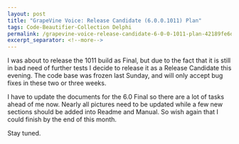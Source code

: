 ```yaml
---
layout: post
title: "GrapeVine Voice: Release Candidate (6.0.0.1011) Plan"
tags: Code-Beautifier-Collection Delphi
permalink: /grapevine-voice-release-candidate-6-0-0-1011-plan-42189fe6d376
excerpt_separator: <!--more-->
---
```

I was about to release the 1011 build as Final, but due to the fact that it is still in bad need of further tests I decide to release it as a Release Candidate this evening. The code base was frozen last Sunday, and will only accept bug fixes in these two or three weeks.

I have to update the documents for the 6.0 Final so there are a lot of tasks ahead of me now. Nearly all pictures need to be updated while a few new sections should be added into Readme and Manual. So wish again that I could finish by the end of this month.

Stay tuned.
<!--more-->